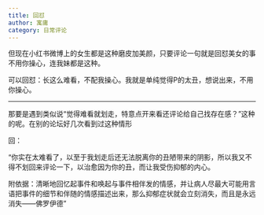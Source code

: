 ```yaml
---
title: 回怼
author: 寓庸
category: 日常评论
---
```

但现在小红书微博上的女生都是这种磨皮加美颜，只要评论一句就是回怼美女的事不用你操心，连我妹都是这种。

可以回怼：长这么难看，不配我操心。我就是单纯觉得P的太丑，想说出来，不用你操心。

***
那要是遇到类似说“觉得难看就划走，特意点开来看还评论给自己找存在感？”这种的呢。在别的论坛好几次看到过这种情形

回：

“你实在太难看了，以至于我划走后还无法脱离你的丑陋带来的阴影，所以我又不得不划回来评论一下，以治愈因为你的丑，而让我受伤抑郁的内心。

附依据：清晰地回忆起事件和唤起与事件相伴发的情感，并让病人尽最大可能用言语把事件的细节和伴随的情感描述出来，那么抑郁症状就会立刻消失，而且是永远消失——佛罗伊德”

